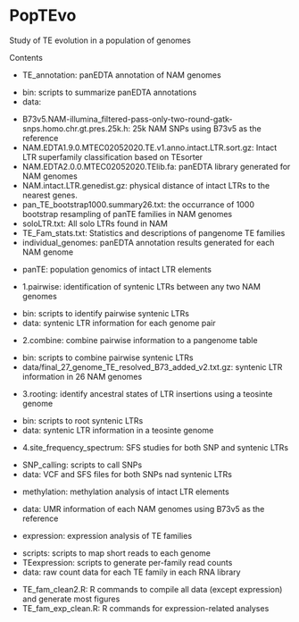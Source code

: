 # PopTEvo
Study of TE evolution in a population of genomes

Contents
 - TE_annotation: panEDTA annotation of NAM genomes
  * bin: scripts to summarize panEDTA annotations
  * data: 
   + B73v5.NAM-illumina_filtered-pass-only-two-round-gatk-snps.homo.chr.gt.pres.25k.h: 25k NAM SNPs using B73v5 as the reference
   + NAM.EDTA1.9.0.MTEC02052020.TE.v1.anno.intact.LTR.sort.gz: Intact LTR superfamily classification based on TEsorter
   + NAM.EDTA2.0.0.MTEC02052020.TElib.fa: panEDTA library generated for NAM genomes
   + NAM.intact.LTR.genedist.gz: physical distance of intact LTRs to the nearest genes.
   + pan_TE_bootstrap1000.summary26.txt: the occurrance of 1000 bootstrap resampling of panTE families in NAM genomes
   + soloLTR.txt: All solo LTRs found in NAM
   + TE_Fam_stats.txt: Statistics and descriptions of pangenome TE families
   + individual_genomes: panEDTA annotation results generated for each NAM genome
 - panTE: population genomics of intact LTR elements
  * 1.pairwise: identification of syntenic LTRs between any two NAM genomes
   + bin: scripts to identify pairwise syntenic LTRs
   + data: syntenic LTR information for each genome pair
  * 2.combine: combine pairwise information to a pangenome table
   + bin: scripts to combine pairwise syntenic LTRs
   + data/final_27_genome_TE_resolved_B73_added_v2.txt.gz: syntenic LTR information in 26 NAM genomes
  * 3.rooting: identify ancestral states of LTR insertions using a teosinte genome
   + bin: scripts to root syntenic LTRs
   + data: syntenic LTR information in a teosinte genome
  * 4.site_frequency_spectrum: SFS studies for both SNP and syntenic LTRs
   + SNP_calling: scripts to call SNPs
   + data: VCF and SFS files for both SNPs nad syntenic LTRs
 - methylation: methylation analysis of intact LTR elements
  * data: UMR information of each NAM genomes using B73v5 as the reference
 - expression: expression analysis of TE families
  * scripts: scripts to map short reads to each genome
  * TEexpression: scripts to generate per-family read counts
  * data: raw count data for each TE family in each RNA library
 - TE_fam_clean2.R: R commands to compile all data (except expression) and generate most figures
 - TE_fam_exp_clean.R: R commands for expression-related analyses


